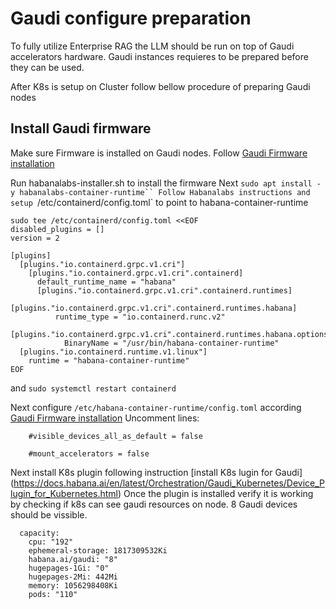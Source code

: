 # Gaudi configure preparation

To fully utilize Enterprise RAG the LLM should be run on top of Gaudi accelerators hardware.
Gaudi instances requieres to be prepared before they can be used.

After K8s is setup on Cluster follow bellow procedure of preparing Gaudi nodes

## Install Gaudi firmware

Make sure Firmware is installed on Gaudi nodes. Follow [Gaudi Firmware installation](https://docs.habana.ai/en/latest/Installation_Guide/Bare_Metal_Fresh_OS.html#driver-fw-install-bare) 

Run habanalabs-installer.sh to install the firmware
Next `sudo apt install -y habanalabs-container-runtime``
Follow Habanalabs instructions and setup `/etc/containerd/config.toml` to point to habana-container-runtime
```
sudo tee /etc/containerd/config.toml <<EOF
disabled_plugins = []
version = 2

[plugins]
  [plugins."io.containerd.grpc.v1.cri"]
    [plugins."io.containerd.grpc.v1.cri".containerd]
      default_runtime_name = "habana"
      [plugins."io.containerd.grpc.v1.cri".containerd.runtimes]
        [plugins."io.containerd.grpc.v1.cri".containerd.runtimes.habana]
          runtime_type = "io.containerd.runc.v2"
          [plugins."io.containerd.grpc.v1.cri".containerd.runtimes.habana.options]
            BinaryName = "/usr/bin/habana-container-runtime"
  [plugins."io.containerd.runtime.v1.linux"]
    runtime = "habana-container-runtime"
EOF
```
and `sudo systemctl restart containerd`

Next configure `/etc/habana-container-runtime/config.toml` according [Gaudi Firmware installation](https://docs.habana.ai/en/latest/Installation_Guide/Bare_Metal_Fresh_OS.html#driver-fw-install-bare)
Uncomment lines:
```
    #visible_devices_all_as_default = false

    #mount_accelerators = false
```

Next install K8s plugin following instruction [install K8s lugin for Gaudi] (https://docs.habana.ai/en/latest/Orchestration/Gaudi_Kubernetes/Device_Plugin_for_Kubernetes.html)
Once the plugin is installed verify it is working by checking if k8s can see gaudi resources on node. 8 Gaudi devices should be vissible.
```
  capacity:
    cpu: "192"
    ephemeral-storage: 1817309532Ki
    habana.ai/gaudi: "8"
    hugepages-1Gi: "0"
    hugepages-2Mi: 442Mi
    memory: 1056298408Ki
    pods: "110"
```
